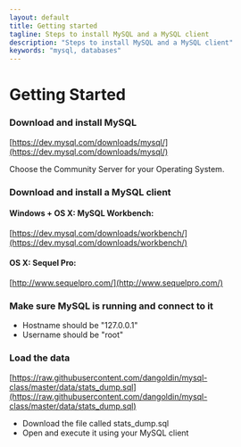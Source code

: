 ```yaml
---
layout: default
title: Getting started
tagline: Steps to install MySQL and a MySQL client
description: "Steps to install MySQL and a MySQL client"
keywords: "mysql, databases"
---
```

Getting Started
===============

### Download and install MySQL
[https://dev.mysql.com/downloads/mysql/](https://dev.mysql.com/downloads/mysql/)

Choose the Community Server for your Operating System.

### Download and install a MySQL client
#### Windows + OS X: MySQL Workbench:
[https://dev.mysql.com/downloads/workbench/](https://dev.mysql.com/downloads/workbench/)

#### OS X: Sequel Pro:
[http://www.sequelpro.com/](http://www.sequelpro.com/)

### Make sure MySQL is running and connect to it

- Hostname should be "127.0.0.1"
- Username should be "root"

### Load the data
[https://raw.githubusercontent.com/dangoldin/mysql-class/master/data/stats_dump.sql](https://raw.githubusercontent.com/dangoldin/mysql-class/master/data/stats_dump.sql)

- Download the file called stats_dump.sql
- Open and execute it using your MySQL client